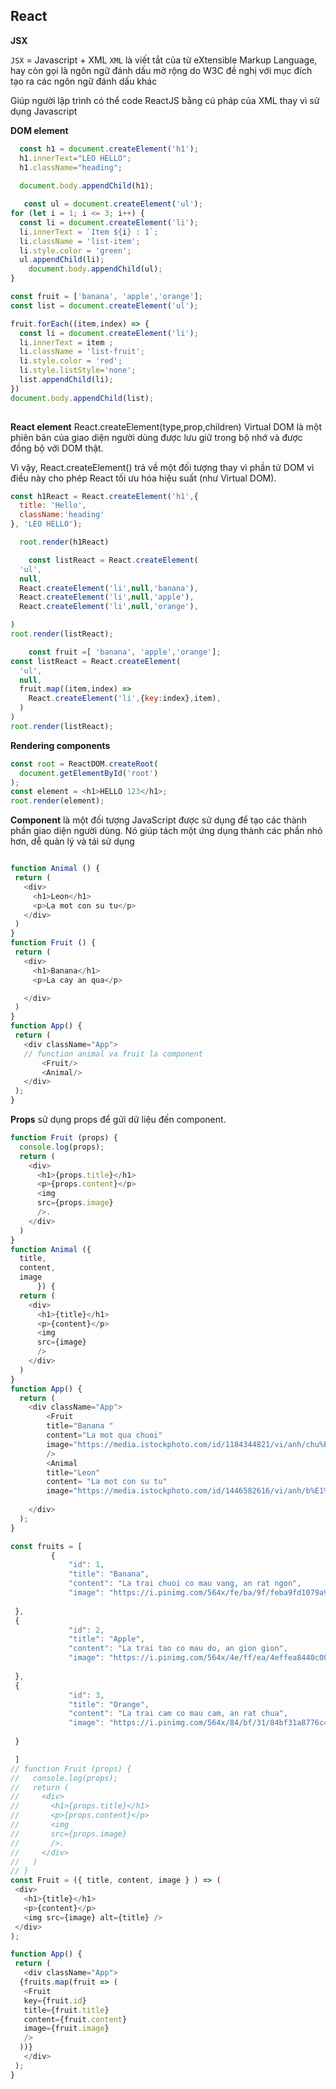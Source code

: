 
## React
**JSX** 

`JSX` = Javascript + XML
`XML` là viết tắt của từ eXtensible Markup Language, hay còn gọi là ngôn ngữ đánh dấu mở rộng do W3C đề nghị với mục đích tạo ra các ngôn ngữ đánh dấu khác

Giúp người lập trình có thể code ReactJS bằng cú pháp của XML thay vì sử dụng Javascript

**DOM element**
```JavaScript
  const h1 = document.createElement('h1');
  h1.innerText="LEO HELLO";
  h1.className="heading";
  
  document.body.appendChild(h1);

```
```JavaScript
   const ul = document.createElement('ul'); 
for (let i = 1; i <= 3; i++) {
  const li = document.createElement('li');
  li.innerText = `Item ${i} : 1`;
  li.className = 'list-item';
  li.style.color = 'green'; 
  ul.appendChild(li);
    document.body.appendChild(ul);
}


```
```JavaScript
const fruit = ['banana', 'apple','orange'];
const list = document.createElement('ul');

fruit.forEach((item,index) => {
  const li = document.createElement('li');
  li.innerText = item ;
  li.className = 'list-fruit';
  li.style.color = 'red';
  li.style.listStyle='none';
  list.appendChild(li);
})
document.body.appendChild(list);
 
```
**React element**
React.createElement(type,prop,children)
Virtual DOM là một phiên bản của giao diện người dùng được lưu giữ trong bộ nhớ và được đồng bộ với DOM thật.

Vì vậy, React.createElement() trả về một đối tượng thay vì phần tử DOM vì điều này cho phép React tối ưu hóa hiệu suất (như Virtual DOM).

```JavaScript
const h1React = React.createElement('h1',{
  title: 'Hello',
  className:'heading'
}, 'LEO HELLO');

  root.render(h1React)
```
```JavaScript
    const listReact = React.createElement(
  'ul',
  null,
  React.createElement('li',null,'banana'),
  React.createElement('li',null,'apple'),
  React.createElement('li',null,'orange'),

)
root.render(listReact);
```
```JavaScript
    const fruit =[ 'banana', 'apple','orange'];
const listReact = React.createElement(
  'ul',
  null,
  fruit.map((item,index) => 
    React.createElement('li',{key:index},item),
  )
)
root.render(listReact);
```


**Rendering components**
```JavaScript
const root = ReactDOM.createRoot(
  document.getElementById('root')
);
const element = <h1>HELLO 123</h1>;
root.render(element);
```
**Component**
 là một đối tượng JavaScript được sử dụng để tạo các thành phần giao diện người dùng. Nó giúp tách một ứng dụng thành các phần nhỏ hơn, dễ quản lý và tái sử dụng
 ```JavaScript
 
function Animal () {
  return (
    <div>
      <h1>Leon</h1>
      <p>La mot con su tu</p>
    </div>
  )
}
function Fruit () {
  return (
    <div>
      <h1>Banana</h1>
      <p>La cay an qua</p>

    </div>
  )
}
function App() {
  return (
    <div className="App">
    // function animal va fruit la component
        <Fruit/>
        <Animal/>
    </div>
  );
}

 ```

**Props**
  sử dụng props để gửi dữ liệu đến component.
```JavaScript
function Fruit (props) {
  console.log(props);
  return (
    <div>
      <h1>{props.title}</h1>
      <p>{props.content}</p>
      <img
      src={props.image}
      />.
    </div>
  )
}
function Animal ({
  title,
  content,
  image
      }) {
  return (
    <div>
      <h1>{title}</h1>
      <p>{content}</p>
      <img
      src={image}
      />
    </div>
  )
}
function App() {
  return (
    <div className="App">
        <Fruit
        title="Banana "
        content="La mot qua chuoi"
        image="https://media.istockphoto.com/id/1184344821/vi/anh/chu%E1%BB%91i.jpg?s=1024x1024&w=is&k=20&c=nrWmUIROXj5hEte41pTDQ-rLaLkxU0QFpFuelkc5db0="
        />
        <Animal
        title="Leon"
        content= "La mot con su tu"
        image="https://media.istockphoto.com/id/1446582616/vi/anh/b%E1%BA%A3n-v%E1%BA%BD-c%E1%BB%A7a-tr%E1%BA%BB-em-s%C6%B0-t%E1%BB%AD.jpg?s=2048x2048&w=is&k=20&c=QiMrGWnTlX5ORvcxU-pDPf7j6OHwiaCjwP74ugeKAT8="/>
        
    </div>
  );
}
 ```     
 ```JavaScript
 const fruits = [
          {
              "id": 1,
              "title": "Banana",
              "content": "La trai chuoi co mau vang, an rat ngon",
              "image": "https://i.pinimg.com/564x/fe/ba/9f/feba9fd1079a96912d7fadb6c6166b91.jpg",
          
  },
  {
              "id": 2,
              "title": "Apple",
              "content": "La trai tao co mau do, an gion gion",
              "image": "https://i.pinimg.com/564x/4e/ff/ea/4effea8440c0099e538425e2a2b46578.jpg",
         
  },
  {
              "id": 3,
              "title": "Orange",
              "content": "La trai cam co mau cam, an rat chua",
              "image": "https://i.pinimg.com/564x/84/bf/31/84bf31a8776c4894b62220dd4623a21a.jpg",
             
  }

  ]
// function Fruit (props) {
//   console.log(props);
//   return (
//     <div>
//       <h1>{props.title}</h1>
//       <p>{props.content}</p>
//       <img
//       src={props.image}
//       />.
//     </div>
//   )
// }
const Fruit = ({ title, content, image } ) => (
  <div>
    <h1>{title}</h1>
    <p>{content}</p>
    <img src={image} alt={title} />
  </div>
);

function App() {
  return (
    <div className="App">
   {fruits.map(fruit => (
    <Fruit
    key={fruit.id}
    title={fruit.title}
    content={fruit.content}
    image={fruit.image}
    />
   ))}
    </div>
  );
}
 ```  

